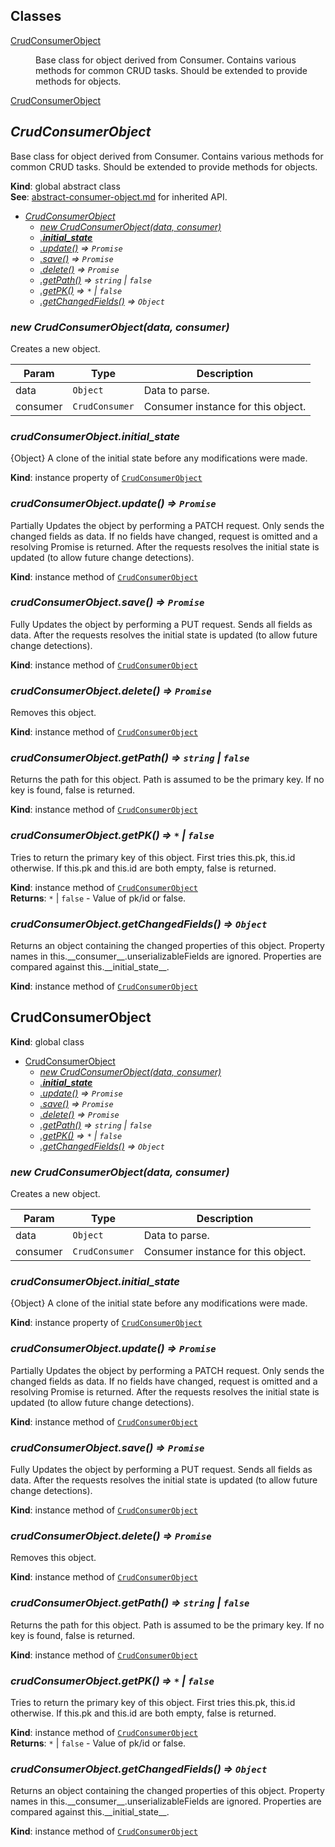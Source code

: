 ## Classes

<dl>
<dt><a href="#CrudConsumerObject">CrudConsumerObject</a></dt>
<dd><p>Base class for object derived from Consumer.
Contains various methods for common CRUD tasks.
Should be extended to provide methods for objects.</p>
</dd>
<dt><a href="#CrudConsumerObject">CrudConsumerObject</a></dt>
<dd></dd>
</dl>

<a name="CrudConsumerObject"></a>

## *CrudConsumerObject*
Base class for object derived from Consumer.
Contains various methods for common CRUD tasks.
Should be extended to provide methods for objects.

**Kind**: global abstract class  
**See**: [abstract-consumer-object.md](abstract-consumer-object.md) for inherited API.  

* *[CrudConsumerObject](#CrudConsumerObject)*
    * *[new CrudConsumerObject(data, consumer)](#new_CrudConsumerObject_new)*
    * *[.__initial_state__](#CrudConsumerObject+__initial_state__)*
    * *[.update()](#CrudConsumerObject+update) ⇒ <code>Promise</code>*
    * *[.save()](#CrudConsumerObject+save) ⇒ <code>Promise</code>*
    * *[.delete()](#CrudConsumerObject+delete) ⇒ <code>Promise</code>*
    * *[.getPath()](#CrudConsumerObject+getPath) ⇒ <code>string</code> &#124; <code>false</code>*
    * *[.getPK()](#CrudConsumerObject+getPK) ⇒ <code>\*</code> &#124; <code>false</code>*
    * *[.getChangedFields()](#CrudConsumerObject+getChangedFields) ⇒ <code>Object</code>*

<a name="new_CrudConsumerObject_new"></a>

### *new CrudConsumerObject(data, consumer)*
Creates a new object.


| Param | Type | Description |
| --- | --- | --- |
| data | <code>Object</code> | Data to parse. |
| consumer | <code>CrudConsumer</code> | Consumer instance for this object. |

<a name="CrudConsumerObject+__initial_state__"></a>

### *crudConsumerObject.__initial_state__*
{Object} A clone of the initial state before any modifications were made.

**Kind**: instance property of <code>[CrudConsumerObject](#CrudConsumerObject)</code>  
<a name="CrudConsumerObject+update"></a>

### *crudConsumerObject.update() ⇒ <code>Promise</code>*
Partially Updates the object by performing a PATCH request.
Only sends the changed fields as data.
If no fields have changed, request is omitted and a resolving Promise is returned.
After the requests resolves the initial state is updated (to allow future change detections).

**Kind**: instance method of <code>[CrudConsumerObject](#CrudConsumerObject)</code>  
<a name="CrudConsumerObject+save"></a>

### *crudConsumerObject.save() ⇒ <code>Promise</code>*
Fully Updates the object by performing a PUT request.
Sends all fields as data.
After the requests resolves the initial state is updated (to allow future change detections).

**Kind**: instance method of <code>[CrudConsumerObject](#CrudConsumerObject)</code>  
<a name="CrudConsumerObject+delete"></a>

### *crudConsumerObject.delete() ⇒ <code>Promise</code>*
Removes this object.

**Kind**: instance method of <code>[CrudConsumerObject](#CrudConsumerObject)</code>  
<a name="CrudConsumerObject+getPath"></a>

### *crudConsumerObject.getPath() ⇒ <code>string</code> &#124; <code>false</code>*
Returns the path for this object.
Path is assumed to be the primary key.
If no key is found, false is returned.

**Kind**: instance method of <code>[CrudConsumerObject](#CrudConsumerObject)</code>  
<a name="CrudConsumerObject+getPK"></a>

### *crudConsumerObject.getPK() ⇒ <code>\*</code> &#124; <code>false</code>*
Tries to return the primary key of this object.
First tries this.pk, this.id otherwise.
If this.pk and this.id are both empty, false is returned.

**Kind**: instance method of <code>[CrudConsumerObject](#CrudConsumerObject)</code>  
**Returns**: <code>\*</code> &#124; <code>false</code> - Value of pk/id or false.  
<a name="CrudConsumerObject+getChangedFields"></a>

### *crudConsumerObject.getChangedFields() ⇒ <code>Object</code>*
Returns an object containing the changed properties of this object.
Property names in this.\_\_consumer\_\_.unserializableFields are ignored.
Properties are compared against this.\_\_initial_state\_\_.

**Kind**: instance method of <code>[CrudConsumerObject](#CrudConsumerObject)</code>  
<a name="CrudConsumerObject"></a>

## CrudConsumerObject
**Kind**: global class  

* [CrudConsumerObject](#CrudConsumerObject)
    * *[new CrudConsumerObject(data, consumer)](#new_CrudConsumerObject_new)*
    * *[.__initial_state__](#CrudConsumerObject+__initial_state__)*
    * *[.update()](#CrudConsumerObject+update) ⇒ <code>Promise</code>*
    * *[.save()](#CrudConsumerObject+save) ⇒ <code>Promise</code>*
    * *[.delete()](#CrudConsumerObject+delete) ⇒ <code>Promise</code>*
    * *[.getPath()](#CrudConsumerObject+getPath) ⇒ <code>string</code> &#124; <code>false</code>*
    * *[.getPK()](#CrudConsumerObject+getPK) ⇒ <code>\*</code> &#124; <code>false</code>*
    * *[.getChangedFields()](#CrudConsumerObject+getChangedFields) ⇒ <code>Object</code>*

<a name="new_CrudConsumerObject_new"></a>

### *new CrudConsumerObject(data, consumer)*
Creates a new object.


| Param | Type | Description |
| --- | --- | --- |
| data | <code>Object</code> | Data to parse. |
| consumer | <code>CrudConsumer</code> | Consumer instance for this object. |

<a name="CrudConsumerObject+__initial_state__"></a>

### *crudConsumerObject.__initial_state__*
{Object} A clone of the initial state before any modifications were made.

**Kind**: instance property of <code>[CrudConsumerObject](#CrudConsumerObject)</code>  
<a name="CrudConsumerObject+update"></a>

### *crudConsumerObject.update() ⇒ <code>Promise</code>*
Partially Updates the object by performing a PATCH request.
Only sends the changed fields as data.
If no fields have changed, request is omitted and a resolving Promise is returned.
After the requests resolves the initial state is updated (to allow future change detections).

**Kind**: instance method of <code>[CrudConsumerObject](#CrudConsumerObject)</code>  
<a name="CrudConsumerObject+save"></a>

### *crudConsumerObject.save() ⇒ <code>Promise</code>*
Fully Updates the object by performing a PUT request.
Sends all fields as data.
After the requests resolves the initial state is updated (to allow future change detections).

**Kind**: instance method of <code>[CrudConsumerObject](#CrudConsumerObject)</code>  
<a name="CrudConsumerObject+delete"></a>

### *crudConsumerObject.delete() ⇒ <code>Promise</code>*
Removes this object.

**Kind**: instance method of <code>[CrudConsumerObject](#CrudConsumerObject)</code>  
<a name="CrudConsumerObject+getPath"></a>

### *crudConsumerObject.getPath() ⇒ <code>string</code> &#124; <code>false</code>*
Returns the path for this object.
Path is assumed to be the primary key.
If no key is found, false is returned.

**Kind**: instance method of <code>[CrudConsumerObject](#CrudConsumerObject)</code>  
<a name="CrudConsumerObject+getPK"></a>

### *crudConsumerObject.getPK() ⇒ <code>\*</code> &#124; <code>false</code>*
Tries to return the primary key of this object.
First tries this.pk, this.id otherwise.
If this.pk and this.id are both empty, false is returned.

**Kind**: instance method of <code>[CrudConsumerObject](#CrudConsumerObject)</code>  
**Returns**: <code>\*</code> &#124; <code>false</code> - Value of pk/id or false.  
<a name="CrudConsumerObject+getChangedFields"></a>

### *crudConsumerObject.getChangedFields() ⇒ <code>Object</code>*
Returns an object containing the changed properties of this object.
Property names in this.\_\_consumer\_\_.unserializableFields are ignored.
Properties are compared against this.\_\_initial_state\_\_.

**Kind**: instance method of <code>[CrudConsumerObject](#CrudConsumerObject)</code>  
